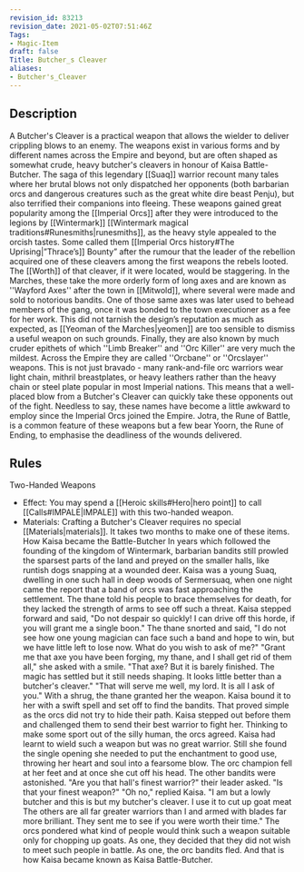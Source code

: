 ```yaml
---
revision_id: 83213
revision_date: 2021-05-02T07:51:46Z
Tags:
- Magic-Item
draft: false
Title: Butcher_s Cleaver
aliases:
- Butcher's_Cleaver
---
```

## Description
A Butcher's Cleaver is a practical weapon that allows the wielder to deliver crippling blows to an enemy. The weapons exist in various forms and by different names across the Empire and beyond, but are often shaped as somewhat crude, heavy butcher's cleavers in honour of Kaisa Battle-Butcher. The saga of this legendary [[Suaq]] warrior recount many tales where her brutal blows not only dispatched her opponents (both barbarian orcs and dangerous creatures such as the great white dire beast Penju), but also terrified their companions into fleeing.
These weapons gained great popularity among the [[Imperial Orcs]] after they were introduced to the legions by [[Wintermark]] [[Wintermark magical traditions#Runesmiths|runesmiths]], as the heavy style appealed to the orcish tastes. Some called them [[Imperial Orcs history#The Uprising|”Thrace’s]] Bounty” after the rumour that the leader of the rebellion acquired one of these cleavers among the first weapons the rebels looted. The [[Worth]] of that cleaver, if it were located, would be staggering.
In the Marches, these take the more orderly form of long axes and are known as ''Wayford Axes'' after the town in [[Mitwold]], where several were made and sold to notorious bandits. One of those same axes was later used to behead members of the gang, once it was bonded to the town executioner as a fee for her work. This did not tarnish the design’s reputation as much as expected, as [[Yeoman of the Marches|yeomen]] are too sensible to dismiss a useful weapon on such grounds.
Finally, they are also known by much cruder epithets of which ''Limb Breaker'' and ''Orc Killer'' are very much the mildest. Across the Empire they are called ''Orcbane'' or ''Orcslayer'' weapons. This is not just bravado - many rank-and-file orc warriors wear light chain, mithril breastplates, or heavy leathers rather than the heavy chain or steel plate popular in most Imperial nations. This means that a well-placed blow from a Butcher's Cleaver can quickly take these opponents out of the fight. Needless to say, these names have become a little awkward to employ since the Imperial Orcs joined the Empire. 
Jotra, the Rune of Battle, is a common feature of these weapons but a few bear Yoorn, the Rune of Ending, to emphasise the deadliness of the wounds delivered.
## Rules
Two-Handed Weapons
* Effect: You may spend a [[Heroic skills#Hero|hero point]] to call [[Calls#IMPALE|IMPALE]] with this two-handed weapon.
* Materials: Crafting a Butcher's Cleaver requires no special [[Materials|materials]]. It takes two months to make one of these items.
How Kaisa became the Battle-Butcher
In years which followed the founding of the kingdom of Wintermark, barbarian bandits still prowled the sparsest parts of the land and preyed on the smaller halls, like runtish dogs snapping at a wounded deer. Kaisa was a young Suaq, dwelling in one such hall in deep woods of Sermersuaq, when one night came the report that a band of orcs was fast approaching the settlement. The thane told his people to brace themselves for death, for they lacked the strength of arms to see off such a threat. 
Kaisa stepped forward and said, "Do not despair so quickly! I can drive off this horde, if you will grant me a single boon."
The thane snorted and said, "I do not see how one young magician can face such a band and hope to win, but we have little left to lose now. What do you wish to ask of me?"
"Grant me that axe you have been forging, my thane, and I shall get rid of them all," she asked with a smile.
"That axe? But it is barely finished. The magic has settled but it still needs shaping. It looks little better than a butcher's cleaver."
"That will serve me well, my lord. It is all I ask of you."
With a shrug, the thane granted her the weapon. Kaisa bound it to her with a swift spell and set off to find the bandits. That proved simple as the orcs did not try to hide their path. Kaisa stepped out before them and challenged them to send their best warrior to fight her. Thinking to make some sport out of the silly human, the orcs agreed. 
Kaisa had learnt to wield such a weapon but was no great warrior. Still she found the single opening she needed to put the enchantment to good use, throwing her heart and soul into a fearsome blow. The orc champion fell at her feet and at once she cut off his head.
The other bandits were astonished. 
"Are you that hall's finest warrior?" their leader asked. "Is that your finest weapon?"
"Oh no," replied Kaisa. "I am but a lowly butcher and this is but my butcher's cleaver. I use it to cut up goat meat The others are all far greater warriors than I and armed with blades far more brilliant. They sent me to see if you were worth their time."
The orcs pondered what kind of people would think such a weapon suitable only for chopping up goats. As one, they decided that they did not wish to meet such people in battle. As one, the orc bandits fled.
And that is how Kaisa became known as Kaisa Battle-Butcher.